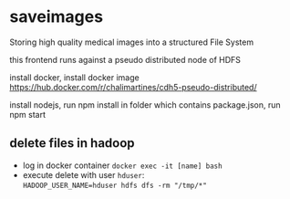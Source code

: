# saveimages
Storing high quality medical images into a structured File System

this frontend runs against a pseudo distributed node of HDFS

install docker,
install docker image https://hub.docker.com/r/chalimartines/cdh5-pseudo-distributed/

install nodejs,
run npm install in folder which contains package.json,
run npm start

## delete files in hadoop
- log in docker container `docker exec -it [name] bash`
- execute delete with user `hduser`: <br>
`HADOOP_USER_NAME=hduser hdfs dfs -rm "/tmp/*"`